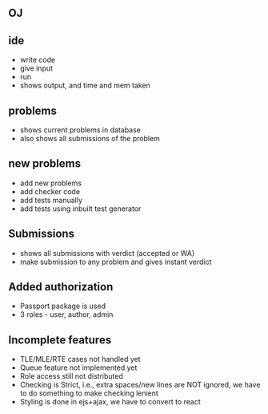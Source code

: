 ## OJ

## ide 
* write code
* give input
* run
* shows output, and time and mem taken

## problems
* shows current problems in database
* also shows all submissions of the problem

## new problems
* add new problems
* add checker code
* add tests manually
* add tests using inbuilt test generator

## Submissions
* shows all submissions with verdict (accepted or WA)
* make submission to any problem and gives instant verdict
 
## Added authorization
* Passport package is used
* 3 roles - user, author, admin
 
## Incomplete features 
* TLE/MLE/RTE cases not handled yet
* Queue feature not implemented yet
* Role access still not distributed
* Checking is Strict, i.e., extra spaces/new lines are NOT ignored, we have to do something to make checking lenient
* Styling is done in ejs+ajax, we have to convert to react
